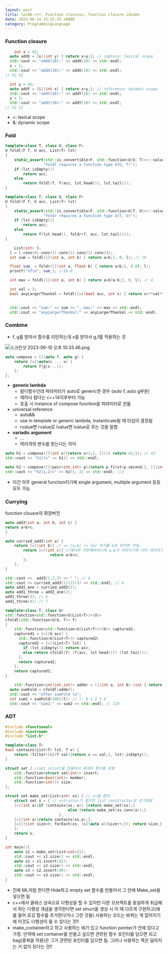 ```yaml
---
layout: post
title: lec06-c++, Function closures, function closure idioms
date: 2023-06-14 23:25:33 +0000
category: ProgrammingLanguage
---
```


### Function closure

```cpp
	int x = 42;
  auto addX = [x](int y) { return x+y;}; // capture: lexical scope
  std::cout << "addX(10):" << addX(10) << std::endl;
  x = 1;
  std::cout << "addX(10):" << addX(10) << std::endl;
// 52 52

  int y = 42;
  auto addY = [&](int x) { return x+y;}; // reference: dynamic scope
  std::cout << "addY(10):" << addY(10) << std::endl;
  y = 1;
  std::cout << "addY(10):" << addY(10) << std::endl;
// 52 11
```

- =: lexical scope
- &: dynamic scope

### Fold

```cpp
template<class T, class U, class F>
U foldl(F f, U acc, List<T> lst)
{
    static_assert(std::is_convertible<F, std::function<U(U, T)>>::value, 
                 "foldl requires a function type U(U, T)");
    if (lst.isEmpty())
        return acc;
    else
        return foldl(f, f(acc, lst.head()), lst.tail());
}

template<class T, class U, class F>
U foldr(F f, U acc, List<T> lst)
{
    static_assert(std::is_convertible<F, std::function<U(T, U)>>::value, 
                 "foldr requires a function type U(T, U)");
    if (lst.isEmpty())
        return acc;
    else
        return f(lst.head(), foldr(f, acc, lst.tail()));
}
```

```cpp
	List<int> l;
  l = l.cons(0).cons(1).cons(2).cons(3).cons(4);
  int sum = foldl([](int a, int b) { return a+b;}, 0, l); // 10

  float sum_ = foldr([](int a, float b) { return a+b;}, 0.0f, l);
  printf("%f\n", sum_); //10.0

  int max = foldl([](int a, int b) { return a>b?a:b;}, 0, l); // 4

  int val = 3;
  bool anyLargerThanVal = foldl([=](bool acc, int x) { return x>**val**? true:acc;}, false, l);// 1

  
  std::cout << "sum:" << sum << ", max:" << max << std::endl;
  std::cout << "anyLargerThanVal:" << anyLargerThanVal << std::endl;
```

### Combine

- f, g를 받아서 함수를 리턴하는데 x를 받아서 g,f를 적용하는 것

![스크린샷 2023-06-10 오후 10.33.46.png](lec06-c++,%20Function%20closures,%20function%20closure%20idi%2004a2596e9ee843758663c30913ff79f7/%25E1%2584%2589%25E1%2585%25B3%25E1%2584%258F%25E1%2585%25B3%25E1%2584%2585%25E1%2585%25B5%25E1%2586%25AB%25E1%2584%2589%25E1%2585%25A3%25E1%2586%25BA_2023-06-10_%25E1%2584%258B%25E1%2585%25A9%25E1%2584%2592%25E1%2585%25AE_10.33.46.png)

```cpp
auto compose = [](auto f, auto g) { 
    return [=](auto&& ... x) { 
        return f(g(x...)); 
    }; 
};
```

- **generic lambda**
    - 람다함수인데 파라미터가 auto로 generic한 경우 (auto f, auto g부분)
    - 재러닉 람다는 c++14이후부터 가능
    - 호출 시 instance of compose function을 파라미터로 만듦
- universal reference
    - auto&&
    - use in template or generic lambda, instanticate될 때 타입이 결정됨
    - rvalue면 rvalue로 lvalue면 lvalue로 주는 것을 말함
- **variadic argument**
    - …
    - 여러개의 변수를 받는다는 의미

```cpp
auto h1 = compose([](int x){return x+1;}, [](){ return 42;}); // 43
std::cout << "h1()=" << h1() << std::endl;

auto h2 = compose([](pair<int,int> p){return p.first+p.second;}, [](int x, int y){ return pair(x, y);});
std::cout << "h2(1,2)=" << h2(1, 2) << std::endl; //3
```

- 이건 아주 general function이기에 single argument, multiple argument 등등 모두 가능

### Currying

function clousre의 확장버전

```cpp
auto add3(int a, int b, int c) {
return a+b+c;
}

auto curried_add3(int a) {
	return [=](int b){ // == [a,b] != [&] 여기를 &로 바꾸면 안됨. 
		return [=](int c){ //왜냐면 리턴해버리니까 a,b가 사라지기에 더미 데이터가 들어옴
					return a+b+c;
		};
	};
}

std::cout <<  add3(1,2,3) << " "; // 6 
std::cout << curried_add3(1)(2)(3) << std::endl; // 6
auto add2_one = curried_add3(1);
auto add1_three = add2_one(2);
add1_three(3); // 6
add1_three(4); // 7
```

```cpp
template<class T, class U>
std::function<std::function<U(List<T>)>(U)>
cfoldl(std::function<U(U, T)> f) 
{
    std::function<std::function<U(List<T>)>(U)> captured1;
    captured1 = [=](U acc) {
      std::function<U(List<T>)> captured2;
      captured2 = [=](List<T> lst) {
        if (lst.isEmpty()) return acc;
        else return cfoldl(f) (f(acc, lst.head())) (lst.tail());
      };
      return captured2;
    };
    return captured1;
}

	std::function<int(int,int)> adder = [](int a, int b)->int { return a+b;};
  auto sumFold = cfoldl(adder);
  std::cout << "after sumFold \n";
  int sum2 = sumFold(100)(l); // l: 0 1 2 3 4
  std::cout << "sum2:" << sum2 << std::endl; // 110
```

### ADT

```cpp
#include <functional>
#include <iostream>
#include "List.h"

template<class T>
bool contains(List<T> lst, T v) {
	return !filter([&](T val){return v == val;}, lst).isEmpty();
}

struct set { //set struct을 만들어서 세개의 함수를 포함
	std::function<struct set(int)> insert;
	std::function<bool(int)> member;
	std::function<int()> size;
};

struct set make_set(List<int> xs) { // xs를 캡처
	struct set s = { // nstructor가 없지만 list constructor로 초기화함
	[=](int a){if (contains(xs, a)) {return make_set(xs);}
							else {return make_set(xs.cons(a));}
						},
	[=](int a){return contains(xs,a);},
	[=](){int size=0; forEach(xs, [&](auto x){size++;}); return size;}
	};
	return s;
}

int main(){
	auto s1 = make_set(List<int>{});
    std::cout << s1.size() << std::endl;
	auto s2 = s1.insert(42);
    std::cout << s2.size() << std::endl;
	auto s3 = s2.insert(40);
    std::cout << s3.size() << std::endl;
}
```

- 진짜 ML처럼 한다면 Hide하고 empty set 함수를 만들어서 그 안에 Make_set을 넣으면 됨
- c++에서 클래스 상속으로 다형성을 할 수 있지만 다른 오브젝트를 동일하게 취급해서 하는 다형성 개념을 생각한다면 set struct을 생성 시 이 때 다르게 구현하고(얘를 들어 로깅 함수를 추가한다거나 그런 것들) 사용하는 코드는 바뀌는 게 없어지기에 이것도 다형성이 될 수 있다는 것!!
- make_container라고 하고 사용하는 애가 있고 function pointer가 안에 있다고 가정. 만약에 set container를 만들고 싶으면 관련된 함수 포인터를 담으면 되고 bag(중복을 허용)은 그거 관련된 포인터를 담으면 됨. 그러나 사용하는 쪽은 달라지는 거 없이 된다는 것!!